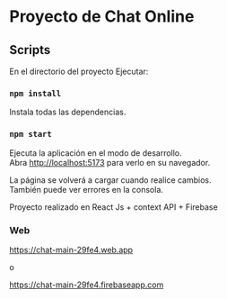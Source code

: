 # Proyecto de Chat Online 

## Scripts 

En el directorio del proyecto Ejecutar:

### `npm install`

Instala todas las dependencias.

### `npm start`

Ejecuta la aplicación en el modo de desarrollo.\
Abra [http://localhost:5173](http://localhost:5173) para verlo en su navegador.


La página se volverá a cargar cuando realice cambios.\
También puede ver errores en la consola.

Proyecto realizado en React Js + context API + Firebase

### Web

https://chat-main-29fe4.web.app

o

https://chat-main-29fe4.firebaseapp.com
